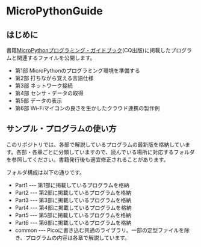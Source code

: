 # MicroPythonGuide
## はじめに

書籍[MicroPythonプログラミング・ガイドブック](https://www.cqpub.co.jp/hanbai/books/44/44791.htm)(CQ出版)に掲載したプログラムと関連するファイルを公開します。

* 第1部 MicroPythonのプログラミング環境を準備する
* 第2部 打ちながら覚える言語仕様
* 第3部 ネットワーク接続
* 第4部 センサ・データの取得
* 第5部 データの表示
* 第6部 Wi-Fiマイコンの良さを生かしたクラウド連携の製作例

## サンプル・プログラムの使い方

このリポジトリでは、各部で解説しているプログラムの最新版を格納しています。各部・各章ごとに分類していますので、読んでいる場所に対応するフォルダを参照してください。書籍発行後も適宜修正されることがあります。

フォルダ構成は以下の通りです。

* Part1 --- 第1部に掲載しているプログラムを格納
* Part2 --- 第2部に掲載しているプログラムを格納
* Part3 --- 第3部に掲載しているプログラムを格納
* Part4 --- 第4部に掲載しているプログラムを格納
* Part5 --- 第5部に掲載しているプログラムを格納
* Part6 --- 第6部に掲載しているプログラムを格納
* common --- Picoに書き込む共通のライブラリ。一部の定型ファイルを除き、プログラムの内容は各章で解説しています。

